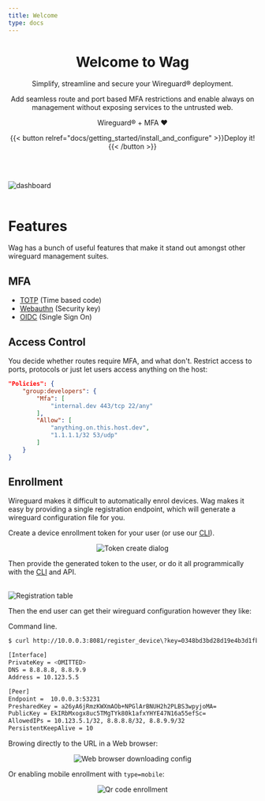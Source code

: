 ```yaml
---
title: Welcome
type: docs
---
```


<link rel="stylesheet" href="/css/custom.css">

<div style="text-align:center">
<h1>Welcome to Wag</h1>
<p>
Simplify, streamline and secure your Wireguard® deployment.
</p>
<p>Add seamless route and port based MFA restrictions and enable always on management without exposing services to the untrusted web.</p>
<p>Wireguard® + MFA ❤️</p>

{{< button relref="docs/getting_started/install_and_configure" >}}Deploy it!{{< /button >}}

</div>

<br><br>

<img src="/img/show_ui/dashboard.png" alt="dashboard" class="shadow">
<br><br>

# Features

Wag has a bunch of useful features that make it stand out amongst other wireguard management suites.

## MFA

- [TOTP](https://en.wikipedia.org/wiki/Time-based_one-time_password) (Time based code)
- [Webauthn](https://www.yubico.com/authentication-standards/webauthn/) (Security key)
- [OIDC](/docs/guides/sign_sign_on) (Single Sign On)


## Access Control

You decide whether routes require MFA, and what don't. Restrict access to ports, protocols or just let users access anything on the host:

```json
"Policies": {
    "group:developers": {
        "Mfa": [
            "internal.dev 443/tcp 22/any"
        ],
        "Allow": [
            "anything.on.this.host.dev",
            "1.1.1.1/32 53/udp"
        ]
    }
}
```


## Enrollment

Wireguard makes it difficult to automatically enrol devices. Wag makes it easy by providing a single registration endpoint, which will generate a wireguard configuration file for you. 


Create a device enrollment token for your user (or use our [CLI](/docs/reference/cli)).
<div style="text-align:center">
<img src="/img/show_ui/registration_prompt.png" alt="Token create dialog" class="shadow">
</div>
  
Then provide the generated token to the user, or do it all programmically with the [CLI](/docs/reference/cli) and API.  
  
<br>
<img src="/img/show_ui/token_create_result.png" alt="Registration table" class="shadow">


Then the end user can get their wireguard configuration however they like:

Command line.
```sh
$ curl http://10.0.0.3:8081/register_device\?key=0348bd3bd28d19e4b3d1fbf9564b522b0b3367cdb29432703f945a0d98c27629

[Interface]
PrivateKey = <OMITTED>
DNS = 8.8.8.8, 8.8.9.9
Address = 10.123.5.5

[Peer]
Endpoint =  10.0.0.3:53231
PresharedKey = a26yA6jRmzKWXmAOb+NPGlArBNUH2h2PLBS3wpyjoMA=
PublicKey = EkIRbMxogx8uc5TMgTYk80k1afxYHYE47N16a55efSc=
AllowedIPs = 10.123.5.1/32, 8.8.8.8/32, 8.8.9.9/32
PersistentKeepAlive = 10
```

Browing directly to the URL in a Web browser:   
<div style="text-align:center">   
<img src="/img/show_ui/web_browser_download_conf.png" alt="Web browser downloading config" class="shadow">
</div>

Or enabling mobile enrollment with `type=mobile`:  
<div style="text-align:center">  
<img src="/img/show_ui/qr_code.png" alt="Qr code enrollment" class="shadow">
</div>


